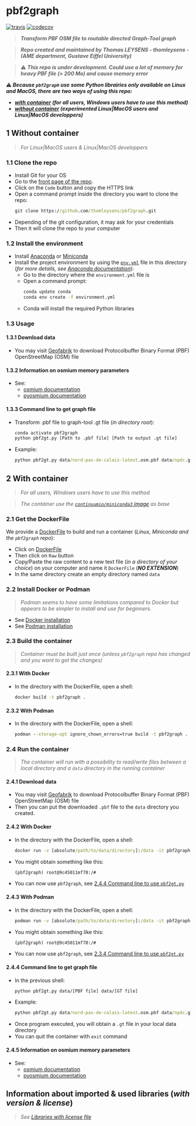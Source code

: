 # pbf2graph

[![travis](https://img.shields.io/travis/thomleysens/pbf2graph.svg)](https://travis-ci.org/thomleysens/pbf2graph)
[![codecov](https://codecov.io/gh/thomleysens/pbf2graph/branch/master/graph/badge.svg)](https://codecov.io/gh/thomleysens/pbf2graph)


> ***Transform PBF OSM file to routable directed Graph-Tool graph***

> ***Repo created and maintained by Thomas LEYSENS - thomleysens - (AME department, Gustave Eiffel University)***

> :warning: ***This repo is under development. Could use a lot of memory for heavy PBF file (> 200 Mo) and cause memory error***


:warning: ***Because ```pbf2graph``` use some Python librairies only available on Linux and MacOS, there are two ways of using this repo:*** 
* ***[with container](#1-with-container) (for all users, Windows users have to use this method)*** 
* ***[without container](#2-without-container) (experimented Linux|MacOS users and Linux|MacOS developpers)***


## 1 Without container

> *For Linux|MacOS users & Linux|MacOS developpers*

### 1.1 Clone the repo
* Install Git for your OS
* Go to the [front page of the repo](https://github.com/thomleysens/pbf2graph).
* Click on the ```Code``` button and copy the HTTPS link
* Open a command prompt inside the directory you want to clone the repo:
  ```cmd
  git clone https://github.com/thomleysens/pbf2graph.git
  ```
* Depending of the git configuration, it may ask for your credentials
* Then it will clone the repo to your computer

### 1.2 Install the environment
* Install [Anaconda](https://docs.anaconda.com/anaconda/install/) or [Miniconda](https://docs.conda.io/en/latest/miniconda.html)
* Install the project environment by using the [```env.yml```](env.yml) file in this directory (*for more details, see [Anaconda documentation](https://docs.conda.io/projects/conda/en/latest/user-guide/tasks/manage-environments.html#creating-an-environment-from-an-environment-yml-file)*):
  * Go to the directory where the ```environment.yml``` file is
  * Open a command prompt:
    ```cmd
    conda update conda
    conda env create -f environment.yml
    ```
  * Conda will install the required Python libraries

### 1.3 Usage

#### 1.3.1 Download data

* You may visit [Geofabrik](https://download.geofabrik.de/) to download Protocolbuffer Binary Format (PBF) OpenStreetMap (OSM) file

#### 1.3.2 Information on osmium memory parameters

* See:
	- [osmium documentation](https://osmcode.org/osmium-concepts/#indexes)
	- [pyosmium documentation](https://docs.osmcode.org/pyosmium/latest/intro.html#handling-geometries)

#### 1.3.3 Command line to get graph file

* Transform .pbf file to graph-tool .gt file (*in directory root*):
	```cmd
	conda activate pbf2graph
	python pbf2gt.py [Path to .pbf file] [Path to output .gt file]
	```
* Example:
	```cmd
	python pbf2gt.py data/nord-pas-de-calais-latest.osm.pbf data/npdc.gt
	```
	
## 2 With container

> *For all users, Windows users have to use this method*

> *The container use the [```continuumio/miniconda3``` image](https://hub.docker.com/r/continuumio/miniconda3) as base*

### 2.1 Get the DockerFile
We provide a [DockerFile](DockerFile) to build and run a container (*Linux, Miniconda and the ```pbf2graph``` repo*):
* Click on [DockerFile](DockerFile)
* Then click on ```Raw``` button
* Copy/Paste the raw content to a new text file (*in a directory of your choice*) on your computer and name it ```DockerFile``` (***NO EXTENSION***)
* In the same directory create an empty directory named ```data```

### 2.2 Install Docker or Podman

> *Podman seems to have some limitations compared to Docker but appears to be simpler to install and use for beginners.*

* See [Docker installation](https://docs.docker.com/engine/install/)
* See [Podman installation](https://podman.io/getting-started/installation.html)

### 2.3 Build the container

> *Container must be built just once (unless ```pbf2graph``` repo has changed and you want to get the changes)*

#### 2.3.1 With Docker

* In the directory with the DockerFile, open a shell:
	```cmd
	docker build -t pbf2graph .
	```

#### 2.3.2 With Podman

* In the directory with the DockerFile, open a shell:
	```cmd
	podman --storage-opt ignore_chown_errors=true build -t pbf2graph .
	```

### 2.4 Run the container

> *The container will run with a possibility to read/write files between a local directory and a ```data``` directory in the running container*

#### 2.4.1 Download data

* You may visit [Geofabrik](https://download.geofabrik.de/) to download Protocolbuffer Binary Format (PBF) OpenStreetMap (OSM) file
* Then you can put the downloaded ```.pbf``` file to the ```data``` directory you created. 

#### 2.4.2 With Docker

* In the directory with the DockerFile, open a shell:
	```cmd
	docker run -v [absolute/path/to/data/directory]:/data -it pbf2graph
	```
* You might obtain something like this:
	```cmd
	(pbf2graph) root@9c45011mf78:/#
	```
* You can now use ```pbf2graph```, see [2.4.4 Command line to use ```pbf2gt.py```](#2.4.4-command-line-to-get-graph-file)

#### 2.4.3 With Podman

* In the directory with the DockerFile, open a shell:
	```cmd
	podman run -v [absolute/path/to/data/directory]:/data -it pbf2graph
	```
* You might obtain something like this:
	```cmd
	(pbf2graph) root@9c45011mf78:/#
	```
* You can now use ```pbf2graph```, see [2.3.4 Command line to use ```pbf2gt.py```](#2.3.4-command-line-to-get-graph-file)
	
#### 2.4.4 Command line to get graph file

* In the previous shell:
	```cmd
	python pbf2gt.py data/[PBF file] data/[GT file]
	```
* Example:
	```cmd
	python pbf2gt.py data/nord-pas-de-calais-latest.osm.pbf data/npdc.gt
	```	
* Once program executed, you will obtain a ```.gt``` file in your local data directory
* You can quit the container with ```exit``` command

#### 2.4.5 Information on osmium memory parameters

* See:
	- [osmium documentation](https://osmcode.org/osmium-concepts/#indexes)
	- [pyosmium documentation](https://docs.osmcode.org/pyosmium/latest/intro.html#handling-geometries)

## Information about imported & used libraries (*with version & license*)

> *See [Libraries with license file](libraries_with_license.md)*
